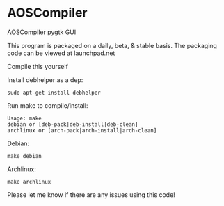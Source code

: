 AOSCompiler
==========

AOSCompiler pygtk GUI

This program is packaged on a daily, beta, & stable basis. The packaging code can be viewed at launchpad.net

Compile this yourself

Install debhelper as a dep:

    sudo apt-get install debhelper

Run make to compile/install:

    Usage: make
    debian or [deb-pack|deb-install|deb-clean]
    archlinux or [arch-pack|arch-install|arch-clean]

Debian:

    make debian

Archlinux:

    make archlinux

Please let me know if there are any issues using this code!
